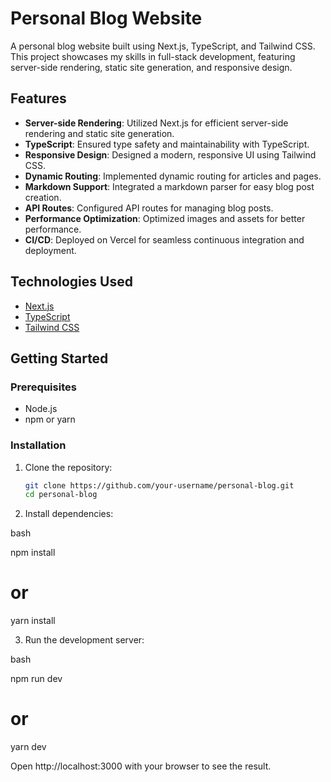 # Personal Blog Website

A personal blog website built using Next.js, TypeScript, and Tailwind CSS. This project showcases my skills in full-stack development, featuring server-side rendering, static site generation, and responsive design.

## Features

- **Server-side Rendering**: Utilized Next.js for efficient server-side rendering and static site generation.
- **TypeScript**: Ensured type safety and maintainability with TypeScript.
- **Responsive Design**: Designed a modern, responsive UI using Tailwind CSS.
- **Dynamic Routing**: Implemented dynamic routing for articles and pages.
- **Markdown Support**: Integrated a markdown parser for easy blog post creation.
- **API Routes**: Configured API routes for managing blog posts.
- **Performance Optimization**: Optimized images and assets for better performance.
- **CI/CD**: Deployed on Vercel for seamless continuous integration and deployment.

## Technologies Used

- [Next.js](https://nextjs.org/)
- [TypeScript](https://www.typescriptlang.org/)
- [Tailwind CSS](https://tailwindcss.com/)


## Getting Started

### Prerequisites

- Node.js
- npm or yarn

### Installation

1. Clone the repository:

   ```bash
   git clone https://github.com/your-username/personal-blog.git
   cd personal-blog
   
2. Install dependencies:

bash

npm install
# or
yarn install

3. Run the development server:

bash

npm run dev
# or
yarn dev

Open http://localhost:3000 with your browser to see the result.

